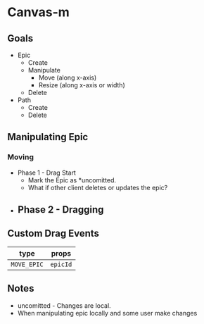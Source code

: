 # Canvas-m

## Goals
- Epic
	- Create
	- Manipulate
		- Move (along x-axis)
		- Resize (along x-axis or width)
	- Delete
- Path
	- Create
	- Delete

## Manipulating Epic
### Moving
- Phase 1 - Drag Start
	- Mark the Epic as *uncomitted.
	- What if other client deletes or updates the epic? 
- Phase 2 - Dragging
	- 

## Custom Drag Events
| type | props |
| ---- | ----- |
| `MOVE_EPIC` | `epicId` |


## Notes
- uncomitted - Changes are local.
- When manipulating epic locally and some user make changes 